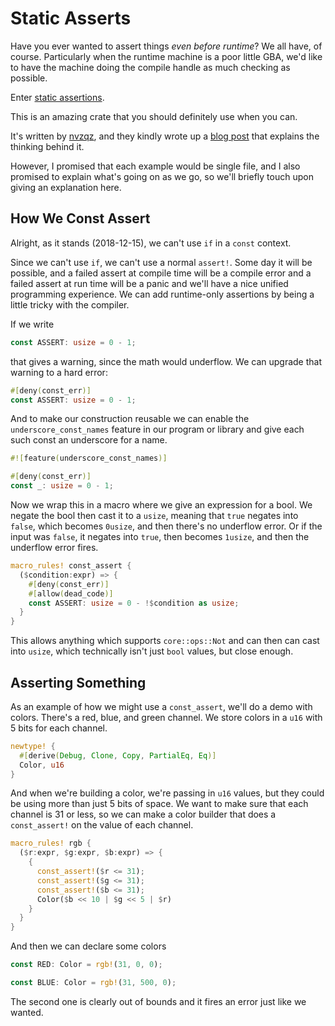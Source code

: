 # Static Asserts

Have you ever wanted to assert things _even before runtime_? We all have, of
course. Particularly when the runtime machine is a poor little GBA, we'd like to
have the machine doing the compile handle as much checking as possible.

Enter [static assertions](https://docs.rs/static_assertions/).

This is an amazing crate that you should definitely use when you can.

It's written by [nvzqz](https://github.com/nvzqz), and they kindly wrote up a
[blog
post](https://nikolaivazquez.com/posts/programming/rust-static-assertions/) that
explains the thinking behind it.

However, I promised that each example would be single file, and I also promised
to explain what's going on as we go, so we'll briefly touch upon giving an
explanation here.

## How We Const Assert

Alright, as it stands (2018-12-15), we can't use `if` in a `const` context.

Since we can't use `if`, we can't use a normal `assert!`. Some day it will be
possible, and a failed assert at compile time will be a compile error and a
failed assert at run time will be a panic and we'll have a nice unified
programming experience. We can add runtime-only assertions by being a little
tricky with the compiler.

If we write

```rust
const ASSERT: usize = 0 - 1;
```

that gives a warning, since the math would underflow. We can upgrade that
warning to a hard error:

```rust
#[deny(const_err)]
const ASSERT: usize = 0 - 1;
```

And to make our construction reusable we can enable the `underscore_const_names`
feature in our program or library and give each such const an underscore for a
name.

```rust
#![feature(underscore_const_names)]

#[deny(const_err)]
const _: usize = 0 - 1;
```

Now we wrap this in a macro where we give an expression for a bool. We negate
the bool then cast it to a `usize`, meaning that `true` negates into `false`,
which becomes `0usize`, and then there's no underflow error. Or if the input was
`false`, it negates into `true`, then becomes `1usize`, and then the underflow
error fires.

```rust
macro_rules! const_assert {
  ($condition:expr) => {
    #[deny(const_err)]
    #[allow(dead_code)]
    const ASSERT: usize = 0 - !$condition as usize;
  }
}
```

This allows anything which supports `core::ops::Not` and can then can cast into
`usize`, which technically isn't just `bool` values, but close enough.

## Asserting Something

As an example of how we might use a `const_assert`, we'll do a demo with colors.
There's a red, blue, and green channel. We store colors in a `u16` with 5 bits
for each channel.

```rust
newtype! {
  #[derive(Debug, Clone, Copy, PartialEq, Eq)]
  Color, u16
}
```

And when we're building a color, we're passing in `u16` values, but they could
be using more than just 5 bits of space. We want to make sure that each channel
is 31 or less, so we can make a color builder that does a `const_assert!` on the
value of each channel.

```rust
macro_rules! rgb {
  ($r:expr, $g:expr, $b:expr) => {
    {
      const_assert!($r <= 31);
      const_assert!($g <= 31);
      const_assert!($b <= 31);
      Color($b << 10 | $g << 5 | $r)
    }
  }
}
```

And then we can declare some colors

```rust
const RED: Color = rgb!(31, 0, 0);

const BLUE: Color = rgb!(31, 500, 0);
```

The second one is clearly out of bounds and it fires an error just like we
wanted.
